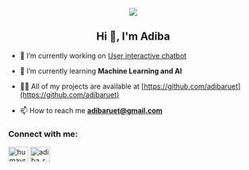 <p align="center">
  <a href="https://skillicons.dev">
    <img src="https://skillicons.dev/icons?i=python,cpp,postgresql,docker,git" />
  </a>
</p>

<h2 align="center">Hi 👋, I'm Adiba</h2>

- 🔭 I’m currently working on [User interactive chatbot](https://github.com/adibaruet/User-interactive-Chatbot)

- 🌱 I’m currently learning **Machine Learning and AI**

- 👨‍💻 All of my projects are available at [https://github.com/adibaruet](https://github.com/adibaruet)

- 📫 How to reach me **adibaruet@gmail.com**

<h3 align="left">Connect with me:</h3>
<p align="left">
<a href="https://codeforces.com/profile/adibaruet" target="blank"><img align="center" src="https://raw.githubusercontent.com/rahuldkjain/github-profile-readme-generator/master/src/images/icons/Social/codeforces.svg" alt="humayra_tasnim_adiba" height="30" width="40" /></a>
<a href="https://www.leetcode.com/adiba_ruet" target="blank"><img align="center" src="https://raw.githubusercontent.com/rahuldkjain/github-profile-readme-generator/master/src/images/icons/Social/leet-code.svg" alt="adiba_ruet" height="30" width="40" /></a>
</p>
